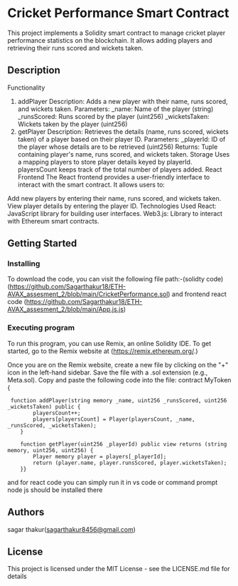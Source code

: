 # Cricket Performance Smart Contract

 

This project implements a Solidity smart contract to manage cricket player performance statistics on the blockchain. It allows adding players and retrieving their runs scored and wickets taken.

## Description

Functionality
1. addPlayer
Description: Adds a new player with their name, runs scored, and wickets taken.
Parameters:
_name: Name of the player (string)
_runsScored: Runs scored by the player (uint256)
_wicketsTaken: Wickets taken by the player (uint256)
2. getPlayer
Description: Retrieves the details (name, runs scored, wickets taken) of a player based on their player ID.
Parameters:
_playerId: ID of the player whose details are to be retrieved (uint256)
Returns: Tuple containing player's name, runs scored, and wickets taken.
Storage
Uses a mapping players to store player details keyed by playerId.
playersCount keeps track of the total number of players added.
React Frontend
The React frontend provides a user-friendly interface to interact with the smart contract. It allows users to:

Add new players by entering their name, runs scored, and wickets taken.
View player details by entering the player ID.
Technologies Used
React: JavaScript library for building user interfaces.
Web3.js: Library to interact with Ethereum smart contracts.


## Getting Started

### Installing

To download the code, you can visit the following file path:-(solidty code) (https://github.com/Sagarthakur18/ETH-AVAX_assesment_2/blob/main/CricketPerformance.sol)
and frontend react code (https://github.com/Sagarthakur18/ETH-AVAX_assesment_2/blob/main/App.js.js)

### Executing program

To run this program, you can use Remix, an online Solidity IDE. To get started, go to the Remix website at (https://remix.ethereum.org/.)

Once you are on the Remix website, create a new file by clicking on the "+" icon in the left-hand sidebar. Save the file with a .sol extension (e.g., Meta.sol). Copy and paste the following code into the file: contract MyToken {
```
 function addPlayer(string memory _name, uint256 _runsScored, uint256 _wicketsTaken) public {
        playersCount++;
        players[playersCount] = Player(playersCount, _name, _runsScored, _wicketsTaken);
    }

    function getPlayer(uint256 _playerId) public view returns (string memory, uint256, uint256) {
        Player memory player = players[_playerId];
        return (player.name, player.runsScored, player.wicketsTaken);
    }}
```
and for react code you can simply run it in vs code or command prompt node js should be installed there 


## Authors

sagar thakur(sagarthakur8456@gmail.com)


## License

This project is licensed under the MIT License - see the LICENSE.md file for details
